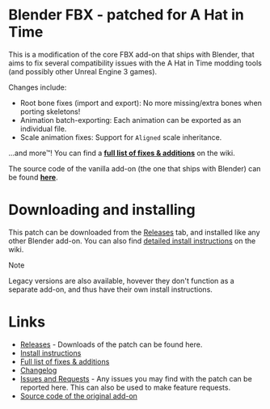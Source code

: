 # Blender FBX - patched for A Hat in Time

This is a modification of the core FBX add-on that ships with Blender, that aims to fix several compatibility issues with the A Hat in Time modding tools (and possibly other Unreal Engine 3 games).

Changes include:
* Root bone fixes (import and export): No more missing/extra bones when porting skeletons!
* Animation batch-exporting: Each animation can be exported as an individual file.
* Scale animation fixes: Support for `Aligned` scale inheritance.

...and more™! You can find a **[full list of fixes & additions](https://github.com/Un-Drew/io_scene_fbx_patch_ahit/wiki/Fixes-&-Additions)** on the wiki.

The source code of the vanilla add-on (the one that ships with Blender) can be found **[here](https://github.com/blender/blender/tree/main/scripts/addons_core/io_scene_fbx)**.

# Downloading and installing

This patch can be downloaded from the [Releases](https://github.com/Un-Drew/io_scene_fbx_patch_ahit/releases) tab, and installed like any other Blender add-on. You can also find [detailed install instructions](https://github.com/Un-Drew/io_scene_fbx_patch_ahit/wiki/Install-instructions) on the wiki.

> [!NOTE]
> Legacy versions are also available, hovever they don't function as a separate add-on, and thus have their own install instructions.

# Links

* [Releases](https://github.com/Un-Drew/io_scene_fbx_patch_ahit/releases) - Downloads of the patch can be found here.
* [Install instructions](https://github.com/Un-Drew/io_scene_fbx_patch_ahit/wiki/Install-instructions)
* [Full list of fixes & additions](https://github.com/Un-Drew/io_scene_fbx_patch_ahit/wiki/Fixes-&-Additions)
* [Changelog](https://github.com/Un-Drew/io_scene_fbx_patch_ahit/wiki/Changelog)
* [Issues and Requests](https://github.com/Un-Drew/io_scene_fbx_patch_ahit/issues) - Any issues you may find with the patch can be reported here. This can also be used to make feature requests.
* [Source code of the original add-on](https://github.com/blender/blender/tree/main/scripts/addons_core/io_scene_fbx)
